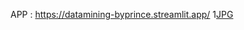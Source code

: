 APP : https://datamining-byprince.streamlit.app/
1[JPG](https://github.com/princevalerie/All_project/blob/main/Streamlit%20App/Classification%20-%20Heart%20Attack%20Predict%20-%20Data%20Mining/datamining-heartattack.jpg?raw=true)
